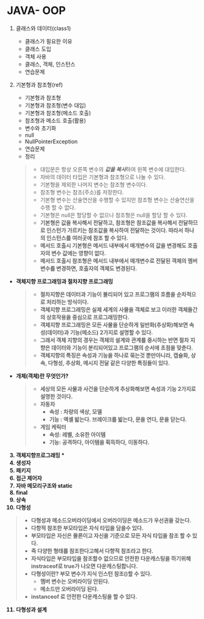 # JAVA- OOP 
1. 클래스와 데이터(class1)
    * 클래스가 필요한 이유
    * 클래스 도입
    * 객체 사용
    * 클래스, 객체, 인스턴스
    * 연습문제

2. 기본형과 참조형(ref)
    * 기본형과 참조형
    * 기본형과 참조형(변수 대입)
    * 기본형과 참조형(메소드 호출)
    * 참조형과 메소드 호출(활용)
    * 변수와 초기화
    * null
    * NullPointerException
    * 연습문제
    * 정리
   > - 대입문은 항상 오른쪽 변수의 ***값을 복사***하여 왼쪽 변수에 대입한다.
   > - 자바의 데이터 타입은 기본형과 참조형으로 나눌 수 있다.
   > - 기본형을 제외한 나머지 변수는 참조형 변수이다.
   > - 참조형 변수는 참조(주소)를 저장한다.
   > - 기본형 변수는 산술연산을 수행할 수 있지만 참조형 변수는 산술연산을 수행 할 수 없다.
   > - 기본형은 null은 할당할 수 없으나 참조형은 null을 할당 할 수 있다.
   > - <b>기본형은 값을 복사해서 전달하고, 참조형은 참조값을 복사해서 전달하므로 인스턴가 가르키는 참조값을 복사하여 전달하는 것이다. 따라서 하나의 인스턴스를 여러곳에 참조 할 수 있다.
   > - 메서드 호출시 기본형은 메서드 내부에서 매개변수의 값을 변경해도 호출자의 변수 값에는 영향이 없다.
   > - 메서드 호출시 참조형은 메서드 내부에서 매개변수로 전달된 객체의 멤버 변수를 변경하면, 호출자의 객체도 변경된다.
   
*  객체지향 프로그래밍과 절차지향 프로그래밍
   > - 절차지향은 데이터과 기능이 불리되어 있고 프로그램의 흐름을 순차적으로 처리하는 방식이다.
   > - 객체지향 프로그래밍은 실제 세계의 사물을 객체로 보고 이러한 객체들간의 상호작용을 중심으로 프로그래밍한다.
   > - 객체지향 프로그래밍은 모든 사물을 단순하게 일반화(추상화)해보면 속성(데이터)과 기능(메소드) 2가지로 설명할 수 있다.
   > - 그래서 객체 지향의 경우는 객체의 설계와 관계를 중시하는 반면 절차 지향은 데이터와 기능이 분리되어있고 프로그램의 순서에 초점을 맞춘다.
   > - 객체지향의 특징은 속성과 기능을 하나로 묶는것 뿐만아니라, 캡슐화, 상속, 다형성, 추상화, 메시지 전달 같은 다양한 특징들이 있다.
* 개체(객체)란 무엇인가?
   > - 세상의 모든 사물과 사건을 단순하게 추상화해보면 속성과 기능 2가지로 설명한 것이다.
   > - 자동차
   >   - 속성 : 차량의 색상, 모델
   >   - 기능 : 엑셀 밟는다. 브레이크를 밟는다, 문을 연다, 문을 닫는다.
   > - 게임 케릭터
   >   - 속성: 레벨, 소유한 아이템
   >   - 기능: 공격하다, 아이템을 획득하다, 이동하다.

3. 객체지향프로그래밍
    *
4. 생성자
5. 패키지
6. 접근 제어자
7. 자바 메모리구조와 static
8. final
9. 상속
10. 다형성
   > - 다형성과 메소드오버라이딩에서 오버라이딩은 메소드가 우선권을 갖는다. 
   > - 다항적 참조한 부모타입은 자식 타입을 담을수 있다.
   > - 부모타입은 자신은 몰론이고 자신을 기준으로 모든 자식 타입을 참조 할 수 있다.
   > - 즉 다양한 형태를 참조한다고해서 다향적 참조라고 한다.
   > - 자식타입은 부모타입을 참조할수 없으므로 안전한 다운캐스팅을 하기위해 instraceof로 true가 나오면 다운캐스팅합니다.
   > - 다형성이란? 부모 변수가 지식 인스턴 참조()할 수 있다.
   >   - 멤버 변수는 오버라이딩 안된다.
   >   - 메소드만 오버라이딩 된다.
   > - instanceof 로 안전한 다운캐스팅을 할 수 있다.
11. 다형성과 설계
